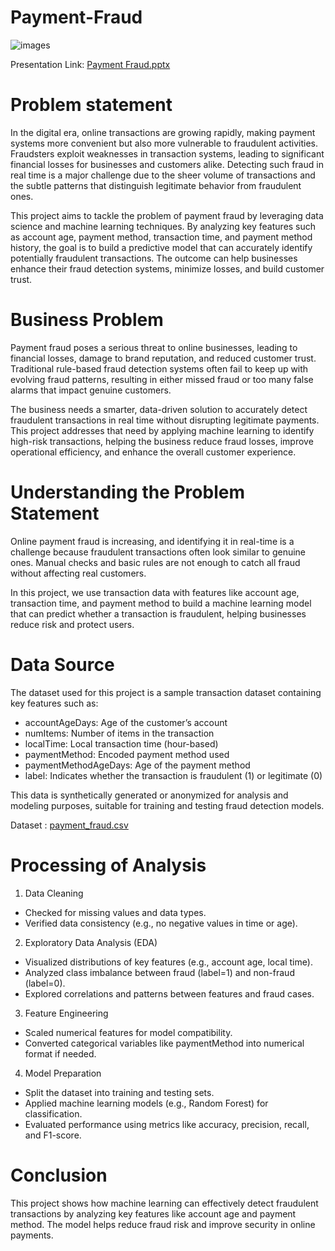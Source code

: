 # Payment-Fraud

![images](https://github.com/user-attachments/assets/9bd32bec-ba12-46eb-ac45-c4ea74ca3a22)

Presentation Link: [Payment Fraud.pptx](https://github.com/user-attachments/files/19667738/Payment.Fraud.pptx)


# Problem statement

In the digital era, online transactions are growing rapidly, making payment systems more convenient but also more vulnerable to fraudulent activities. Fraudsters exploit weaknesses in transaction systems, leading to significant financial losses for businesses and customers alike. Detecting such fraud in real time is a major challenge due to the sheer volume of transactions and the subtle patterns that distinguish legitimate behavior from fraudulent ones.

This project aims to tackle the problem of payment fraud by leveraging data science and machine learning techniques. By analyzing key features such as account age, payment method, transaction time, and payment method history, the goal is to build a predictive model that can accurately identify potentially fraudulent transactions. The outcome can help businesses enhance their fraud detection systems, minimize losses, and build customer trust.

# Business Problem

Payment fraud poses a serious threat to online businesses, leading to financial losses, damage to brand reputation, and reduced customer trust. Traditional rule-based fraud detection systems often fail to keep up with evolving fraud patterns, resulting in either missed fraud or too many false alarms that impact genuine customers.

The business needs a smarter, data-driven solution to accurately detect fraudulent transactions in real time without disrupting legitimate payments. This project addresses that need by applying machine learning to identify high-risk transactions, helping the business reduce fraud losses, improve operational efficiency, and enhance the overall customer experience.

# Understanding the Problem Statement

Online payment fraud is increasing, and identifying it in real-time is a challenge because fraudulent transactions often look similar to genuine ones. Manual checks and basic rules are not enough to catch all fraud without affecting real customers.

In this project, we use transaction data with features like account age, transaction time, and payment method to build a machine learning model that can predict whether a transaction is fraudulent, helping businesses reduce risk and protect users.

# Data Source

The dataset used for this project is a sample transaction dataset containing key features such as:

  * accountAgeDays: Age of the customer’s account
  * numItems: Number of items in the transaction
  * localTime: Local transaction time (hour-based)
  * paymentMethod: Encoded payment method used
  * paymentMethodAgeDays: Age of the payment method
  * label: Indicates whether the transaction is fraudulent (1) or legitimate (0)

This data is synthetically generated or anonymized for analysis and modeling purposes, suitable for training and testing fraud detection models.

Dataset : [payment_fraud.csv](https://github.com/user-attachments/files/19665924/payment_fraud.csv)

# Processing of Analysis

1. Data Cleaning

 * Checked for missing values and data types.
 * Verified data consistency (e.g., no negative values in time or age).

2. Exploratory Data Analysis (EDA)

 * Visualized distributions of key features (e.g., account age, local time).
 * Analyzed class imbalance between fraud (label=1) and non-fraud (label=0).
 * Explored correlations and patterns between features and fraud cases.

3. Feature Engineering

 * Scaled numerical features for model compatibility.
 * Converted categorical variables like paymentMethod into numerical format if needed.

4. Model Preparation

 * Split the dataset into training and testing sets.
 * Applied machine learning models (e.g., Random Forest) for classification.
 * Evaluated performance using metrics like accuracy, precision, recall, and F1-score.

# Conclusion

This project shows how machine learning can effectively detect fraudulent transactions by analyzing key features like account age and payment method. The model helps reduce fraud risk and improve security in online payments.
